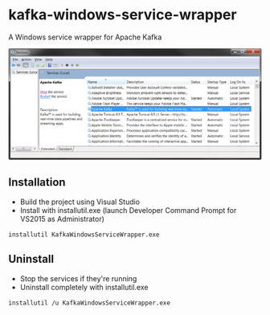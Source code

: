 # kafka-windows-service-wrapper
A Windows service wrapper for Apache Kafka

![Kafka and ZooKeeper installed as Windows Services](./services.png?raw=true "Kafka and ZooKeeper installed as Windows Services")

## Installation

- Build the project using Visual Studio
- Install with installutil.exe (launch Developer Command Prompt for VS2015 as Administrator)

```
installutil KafkaWindowsServiceWrapper.exe
```

## Uninstall

- Stop the services if they're running
- Uninstall completely with installutil.exe

```
installutil /u KafkaWindowsServiceWrapper.exe
```

